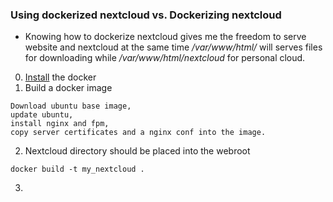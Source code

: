 ### Using dockerized nextcloud vs. Dockerizing nextcloud
* Knowing how to dockerize nextcloud gives me the freedom to serve website and nextcloud at the same time
<i>/var/www/html/</i> will serves files for downloading while <i>/var/www/html/nextcloud</i> for personal cloud.
0. [Install](https://github.com/xg590/tutorials/blob/master/docker/setup.md) the docker
1. Build a docker image
```
Download ubuntu base image, 
update ubuntu, 
install nginx and fpm, 
copy server certificates and a nginx conf into the image. 
```
2. Nextcloud directory should be placed into the webroot
```
docker build -t my_nextcloud .
```
3. 
